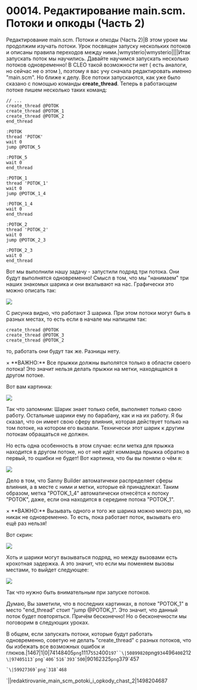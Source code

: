 # 00014. Редактирование main.scm. Потоки и опкоды (Часть 2)

Редактирование main.scm. Потоки и опкоды (Часть 2)|В этом уроке мы продолжим изучать потоки. Урок посвящен запуску нескольких потоков и описаны правила переходов между ними.|wmysterio|wmysterio||||Итак запускать поток мы научились. Давайте научимся запускать несколько потоков одновременно! В CLEO такой возможности нет ( есть аналоги, но сейчас не о этом ), поэтому я вас учу сначала редактировать именно "main.scm". Но ближе к делу. Все потоки запускаются, как уже было сказано с помощью команды **create\_thread**. Теперь в работающем потоке пишем несколько таких команд:

```
// ...
create_thread @POTOK
create_thread @POTOK_1
create_thread @POTOK_2
end_thread 

:POTOK
thread 'POTOK'
wait 0 
jump @POTOK_5

:POTOK_5
wait 0
end_thread

:POTOK_1
thread 'POTOK_1'
wait 0 
jump @POTOK_1_4

:POTOK_1_4
wait 0
end_thread

:POTOK_2
thread 'POTOK_2'
wait 0 
jump @POTOK_2_3

:POTOK_2_3
wait 0
end_thread 
```

Вот мы выполнили нашу задачу - запустили подряд три потока. Они будут выполнятся одновременно! Смысл в том, что мы "нанимаем" три наших знакомых шарика и они вкалывают на нас. Графически это можно описать так:

![](https://github.com/wmysterio/scm-scripting-lessons/raw/resources/\_pu/0/74148405.png)

С рисунка видно, что работают 3 шарика. При этом потоки могут быть в разных местах, то есть если в начале мы напишем так:

```
create_thread @POTOK
create_thread @POTOK_3
create_thread @POTOK_2
```

то, работать они будут так же. Разницы нету.

× \*\*ВАЖНО:\*\* Все прыжки должны выполятся только в области своего потока! Это значит нельзя делать прыжки на метки, находящаяся в другом потоке.

Вот вам картинка:

![](https://github.com/wmysterio/scm-scripting-lessons/raw/resources/\_pu/0/50899820.png)

Так что запомним: Шарик знает только себя, выполняет только свою работу. Остальные шарики ему по барабану, как и на их работу. Я бы сказал, что он имеет свою сферу влияния, которая действует только на том потоке, на котором его вызвали. Технически этот шарик к другим потокам обращаться не должен.

Но есть одна особенность в этом случае: если метка для прыжка находится в другом потоке, но от неё идёт комманда прыжка обратно в первый, то ошибки не будет! Вот картинка, что бы вы поняли о чём я:

![](https://github.com/wmysterio/scm-scripting-lessons/raw/resources/\_pu/0/97405113.png)

Дело в том, что Sanny Builder автоматичеки распределяет сферы влияния, а в месте с ними и метки, которые ей принадлежат. Таким образом, метка "POTOK\_1\_4" автоматически отнесётся к потоку "POTOK", даже, если она находится в середине потока "POTOK\_1".

× \*\*ВАЖНО:\*\* Вызывать одного и того же шарика можно много раз, но никак не одновременно. То есть, пока работает поток, вызывать его ещё раз нельзя!

Вот скрин:

![](../../\_pu/0/90162325.png)

Хоть и шарики могут вызываться подряд, но между вызовами есть крохотная задержка. А это значит, что если мы поменяем вызовы местами, то выйдет следующее:

![](../../\_pu/0/59927369.png)

Так что нужно быть внимательным при запуске потоков.

Думаю, Вы заметили, что в последних картинках, в потоке "POTOK\_1" в место "end\_thread" стоит "jump @POTOK\_1". Это значит, что данный поток будет повторяться. Причём бесконечно! Но о бесконечности мы поговорим в следующих уроках.

В общем, если запускать потоки, которые будут работать одновременно, советую не делать "create\_thread" с разных потоков, что бы избежать все возможных ошибок и глюков.|1467|1|0|74148405`png`1117`552`400`197``\|50899820`png`934`496`400`212``\|97405113`png`406`516`393`500``|90162325`png`379\`457

```
`\|59927369`png`318`468
```

\`||redaktirovanie\_main\_scm\_potoki\_i\_opkody\_chast\_2|1498204687

